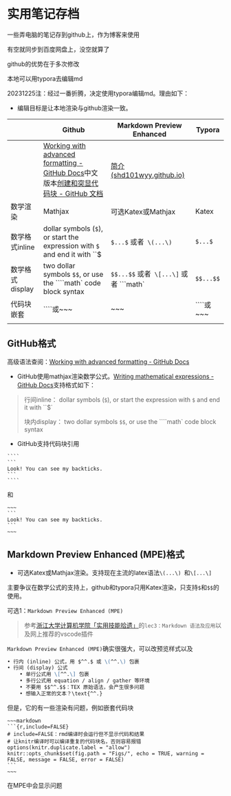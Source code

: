 # 实用笔记存档

一些弄电脑的笔记存到github上，作为博客来使用

有空就同步到百度网盘上，没空就算了

github的优势在于多次修改

本地可以用typora去编辑md

20231225注：经过一番折腾，决定使用typora编辑md。理由如下：

- 编辑目标是让本地渲染与github渲染一致。



|      |Github      | Markdown Preview Enhanced | Typora |
| ---- | ---- | ---- | ---- |
| |[Working with advanced formatting - GitHub Docs](https://docs.github.com/en/get-started/writing-on-github/working-with-advanced-formatting)中文版本[创建和突显代码块 - GitHub 文档](https://docs.github.com/zh/get-started/writing-on-github/working-with-advanced-formatting/creating-and-highlighting-code-blocks) | [简介 (shd101wyy.github.io)](https://shd101wyy.github.io/markdown-preview-enhanced/#/zh-cn/) |  |
|数学渲染 |Mathjax | 可选Katex或Mathjax | Katex |
| 数学格式inline | dollar symbols (`$`), or start the expression with `$` and end it with ``$ | `$...$` 或者` \(...\)`                                       | `$...$` |
| 数学格式display | two dollar symbols `$$`, or use the ````math` code block syntax | `$$...$$` 或者` \[...\]` 或者 ```math` | `$$...$$` |
| 代码块嵌套 | ````或~~~ | ~~~ | ````或~~~ |
|      |      |      |      |



## GitHub格式

高级语法查阅：[Working with advanced formatting - GitHub Docs](https://docs.github.com/en/get-started/writing-on-github/working-with-advanced-formatting)

- GitHub使用mathjax渲染数学公式。[Writing mathematical expressions - GitHub Docs](https://docs.github.com/en/get-started/writing-on-github/working-with-advanced-formatting/writing-mathematical-expressions)支持格式如下：

> 行间inline： dollar symbols (`$`), or start the expression with `$` and end it with ``$`
>
> 块内display： two dollar symbols `$$`, or use the ````math` code block syntax 

- GitHub支持代码块引用

`````
````
```
Look! You can see my backticks.
```
````
`````

和

````
~~~
```
Look! You can see my backticks.
```
~~~
````

## Markdown Preview Enhanced (MPE)格式

- 可选Katex或Mathjax渲染。支持现在主流的latex语法`\(...\) `和`\[...\]`

主要争议在数学公式的支持上，github和typora只用Katex渲染，只支持`$`和`$$`的使用。

可选1：`Markdown Preview Enhanced (MPE)`
> 参考[浙江大学计算机学院「实用技能拾遗」](https://github.com/TonyCrane/PracticalSkillsTutorial)的`lec3：Markdown 语法及应用`以及网上推荐的vscode插件

`Markdown Preview Enhanced (MPE)`确实很强大，可以改预览样式以及

```markdown
• 行内 (inline) 公式，用 $^^.$ 或 \(^^.\) 包裹
• 行间 (display) 公式
    • 单行公式用 \[^^.\] 包裹
    • 多行公式用 equation / align / gather 等环境
    • 不要用 $$^^.$$：TEX 原始语法，会产生很多问题
    • 想输入正常的文本？\text{^^.}
```
但是，它的有一些渲染有问题，例如嵌套代码块

`````
~~~markdown
```{r,include=FALSE}
# include=FALSE：rmd编译时会运行但不显示代码和结果
# 让knitr编译时可以编译重复的代码块名，否则容易报错
options(knitr.duplicate.label = "allow")
knitr::opts_chunk$set(fig.path = "Figs/", echo = TRUE, warning = FALSE, message = FALSE, error = FALSE)
```
~~~
`````

在MPE中会显示问题





